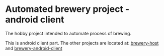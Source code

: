 # Automated brewery project - android client

The hobby project intended to automate process of brewing.

This is android client part. The other projects are located at: [brewery-host](https://github.com/Michal-Wadowski/brewery-host) and [brewery-android-client](https://github.com/Michal-Wadowski/brewery-android-client)
